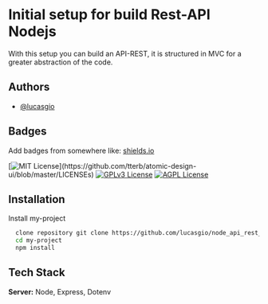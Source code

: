 # Initial setup for build Rest-API Nodejs

With this setup you can build an API-REST, it is structured in MVC for a greater abstraction of the code.


## Authors

- [@lucasgio](https://www.github.com/lucasgio)


## Badges

Add badges from somewhere like: [shields.io](https://shields.io/)

[![MIT License](https://img.shields.io/apm/l/atomic-design-ui.svg?)](https://github.com/tterb/atomic-design-ui/blob/master/LICENSEs)
[![GPLv3 License](https://img.shields.io/badge/License-GPL%20v3-yellow.svg)](https://opensource.org/licenses/)
[![AGPL License](https://img.shields.io/badge/license-AGPL-blue.svg)](http://www.gnu.org/licenses/agpl-3.0)


## Installation

Install my-project

```bash
  clone repository git clone https://github.com/lucasgio/node_api_rest_init.git
  cd my-project
  npm install  
```

## Tech Stack

**Server:** Node, Express, Dotenv